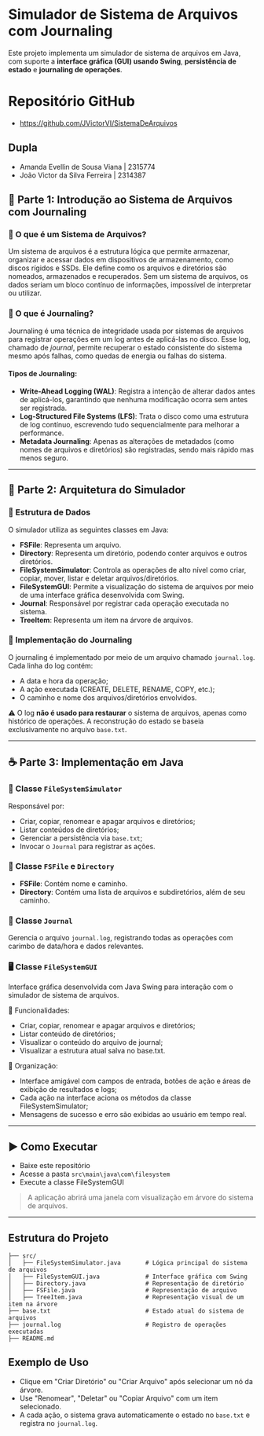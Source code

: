 # Simulador de Sistema de Arquivos com Journaling

Este projeto implementa um simulador de sistema de arquivos em Java, com suporte a **interface gráfica (GUI) usando Swing**, **persistência de estado** e **journaling de operações**.

# Repositório GitHub

- https://github.com/JVictorVI/SistemaDeArquivos

## Dupla

- Amanda Evellin de Sousa Viana | 2315774
- João Victor da Silva Ferreira | 2314387

## 📌 Parte 1: Introdução ao Sistema de Arquivos com Journaling

### 🔹 O que é um Sistema de Arquivos?

Um sistema de arquivos é a estrutura lógica que permite armazenar, organizar e acessar dados em dispositivos de armazenamento, como discos rígidos e SSDs. Ele define como os arquivos e diretórios são nomeados, armazenados e recuperados. Sem um sistema de arquivos, os dados seriam um bloco contínuo de informações, impossível de interpretar ou utilizar.

### 🔹 O que é Journaling?

Journaling é uma técnica de integridade usada por sistemas de arquivos para registrar operações em um log antes de aplicá-las no disco. Esse log, chamado de _journal_, permite recuperar o estado consistente do sistema mesmo após falhas, como quedas de energia ou falhas do sistema.

#### Tipos de Journaling:

- **Write-Ahead Logging (WAL)**: Registra a intenção de alterar dados antes de aplicá-los, garantindo que nenhuma modificação ocorra sem antes ser registrada.
- **Log-Structured File Systems (LFS)**: Trata o disco como uma estrutura de log contínuo, escrevendo tudo sequencialmente para melhorar a performance.
- **Metadata Journaling**: Apenas as alterações de metadados (como nomes de arquivos e diretórios) são registradas, sendo mais rápido mas menos seguro.

---

## 🧱 Parte 2: Arquitetura do Simulador

### 🔹 Estrutura de Dados

O simulador utiliza as seguintes classes em Java:

- **FSFile**: Representa um arquivo.
- **Directory**: Representa um diretório, podendo conter arquivos e outros diretórios.
- **FileSystemSimulator**: Controla as operações de alto nível como criar, copiar, mover, listar e deletar arquivos/diretórios.
- **FileSystemGUI**: Permite a visualização do sistema de arquivos por meio de uma interface gráfica desenvolvida com Swing.
- **Journal**: Responsável por registrar cada operação executada no sistema.
- **TreeItem**: Representa um item na árvore de arquivos.

### 🔹 Implementação do Journaling

O journaling é implementado por meio de um arquivo chamado `journal.log`. Cada linha do log contém:

- A data e hora da operação;
- A ação executada (CREATE, DELETE, RENAME, COPY, etc.);
- O caminho e nome dos arquivos/diretórios envolvidos.

⚠️ O log **não é usado para restaurar** o sistema de arquivos, apenas como histórico de operações. A reconstrução do estado se baseia exclusivamente no arquivo `base.txt`.

---

## ☕ Parte 3: Implementação em Java

### 📂 Classe `FileSystemSimulator`

Responsável por:

- Criar, copiar, renomear e apagar arquivos e diretórios;
- Listar conteúdos de diretórios;
- Gerenciar a persistência via `base.txt`;
- Invocar o `Journal` para registrar as ações.

### 📄 Classe `FSFile` e `Directory`

- **FSFile**: Contém nome e caminho.
- **Directory**: Contém uma lista de arquivos e subdiretórios, além de seu caminho.

### 📝 Classe `Journal`

Gerencia o arquivo `journal.log`, registrando todas as operações com carimbo de data/hora e dados relevantes.

### 🖥️ Classe `FileSystemGUI`

Interface gráfica desenvolvida com Java Swing para interação com o simulador de sistema de arquivos.

🔹 Funcionalidades:

- Criar, copiar, renomear e apagar arquivos e diretórios;
- Listar conteúdo de diretórios;
- Visualizar o conteúdo do arquivo de journal;
- Visualizar a estrutura atual salva no base.txt.

🔹 Organização:

- Interface amigável com campos de entrada, botões de ação e áreas de exibição de resultados e logs;
- Cada ação na interface aciona os métodos da classe FileSystemSimulator;
- Mensagens de sucesso e erro são exibidas ao usuário em tempo real.

---

## ▶️ Como Executar

- Baixe este repositório
- Acesse a pasta `src\main\java\com\filesystem`
- Execute a classe FileSystemGUI

> A aplicação abrirá uma janela com visualização em árvore do sistema de arquivos.

---

## Estrutura do Projeto

```
├── src/
│   ├── FileSystemSimulator.java       # Lógica principal do sistema de arquivos
│   ├── FileSystemGUI.java             # Interface gráfica com Swing
│   ├── Directory.java                 # Representação de diretório
│   ├── FSFile.java                    # Representação de arquivo
│   ├── TreeItem.java                  # Representação visual de um item na árvore
├── base.txt                           # Estado atual do sistema de arquivos
├── journal.log                        # Registro de operações executadas
├── README.md
```

## Exemplo de Uso

- Clique em "Criar Diretório" ou "Criar Arquivo" após selecionar um nó da árvore.
- Use "Renomear", "Deletar" ou "Copiar Arquivo" com um item selecionado.
- A cada ação, o sistema grava automaticamente o estado no `base.txt` e registra no `journal.log`.

